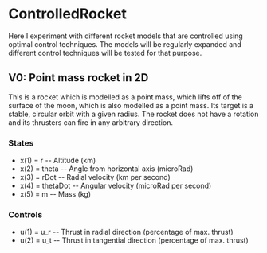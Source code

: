# ControlledRocket

Here I experiment with different rocket models that are controlled using optimal control techniques.
The models will be regularly expanded and different control techniques will be tested for that purpose.

## V0: Point mass rocket in 2D
This is a rocket which is modelled as a point mass, which lifts off of the surface of the 
moon, which is also modelled as a point mass. Its target is a stable, circular orbit with
a given radius. The rocket does not have a rotation and its thrusters can fire in any 
arbitrary direction.
### States
- x(1) = r        -- Altitude (km)
- x(2) = theta    -- Angle from horizontal axis (microRad)
- x(3) = rDot     -- Radial velocity (km per second)
- x(4) = thetaDot -- Angular velocity (microRad per second)
- x(5) = m        -- Mass (kg)
### Controls
- u(1) = u_r      -- Thrust in radial direction (percentage of max. thrust)
- u(2) = u_t      -- Thrust in tangential direction (percentage of max. thrust)

